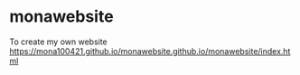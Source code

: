 # monawebsite
To create my own website https://mona100421.github.io/monawebsite.github.io/monawebsite/index.html

